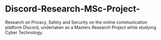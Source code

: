 # Discord-Research-MSc-Project-
Research on Privacy, Safety and Security on the online communication platform Discord, undertaken as a Masters Research Project while studying Cyber Technology.
